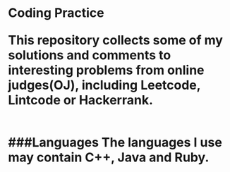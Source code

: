 <h1>Coding Practice<br>

<p>This repository collects some of my solutions and comments to interesting problems from online judges(OJ), including Leetcode, Lintcode or Hackerrank. </p><br>
###Languages
The languages I use may contain C++, Java and Ruby.
